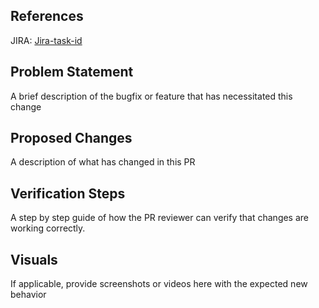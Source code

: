 ## References

JIRA: [Jira-task-id](Jira-task-link)

## Problem Statement

A brief description of the bugfix or feature that has necessitated this change

## Proposed Changes

A description of what has changed in this PR

## Verification Steps

A step by step guide of how the PR reviewer can verify that changes are working correctly.

## Visuals

If applicable, provide screenshots or videos here with the expected new behavior
